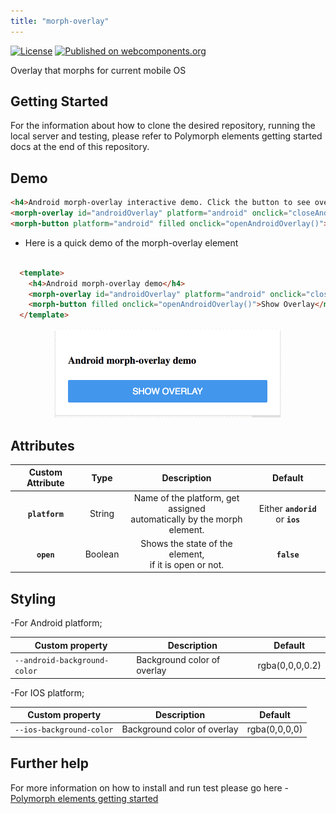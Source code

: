 ```yaml
---
title: "morph-overlay"
---
```


[![License](https://img.shields.io/badge/License-Apache%202.0-blue.svg)](https://opensource.org/licenses/Apache-2.0) [![Published on webcomponents.org](https://img.shields.io/badge/webcomponents.org-published-blue.svg)](https://www.webcomponents.org/element/PolymerElements/paper-progress)

Overlay that morphs for current mobile OS

## Getting Started

For the information about how to clone the desired repository, running the local server and testing, please refer to Polymorph elements getting started docs at the end of this repository.

## Demo

<!---
```
<custom-element-demo>
  <template>
    <script src="../webcomponentsjs/webcomponents-lite.js"></script>
    <link rel="import" href="../morph-shared-colors/morph-shared-colors.html">
    <link rel="import" href="../morph-shared-styles/morph-shared-styles.html">
    <link rel="import" href="../morph-button/morph-button.html">
    <link rel="import" href="morph-overlay.html">
    <script>
      //Open and closes Android overlay
      function openAndroidOverlay() {
        document.getElementById('androidOverlay').setAttribute("open", true);
      }
      function closeAndroidOverlay () {
        var androidOverlay = document.getElementById('androidOverlay');
        if (androidOverlay.hasAttribute("open")) {
          androidOverlay.removeAttribute("open");
        }
      }
    </script>
    <next-code-block></next-code-block>
  </template>
</custom-element-demo>
```
-->
```html
<h4>Android morph-overlay interactive demo. Click the button to see overlay.</h4>
<morph-overlay id="androidOverlay" platform="android" onclick="closeAndroidOverlay()"></morph-overlay>
<morph-button platform="android" filled onclick="openAndroidOverlay()">Show Overlay</morph-button>
```

- Here is a quick demo of the morph-overlay element

```html

  <template>
    <h4>Android morph-overlay demo</h4>
    <morph-overlay id="androidOverlay" platform="android" onclick="closeAndroidOverlay()"></morph-overlay>
    <morph-button filled onclick="openAndroidOverlay()">Show Overlay</morph-button>
  </template>

```

  <p align="center" >
    <img src="/images/overlay-android-demo.gif" alt="morph sidebar demo image" />
  </p>

## Attributes

|      Custom Attribute      |   Type  |                                   Description                                  |              Default              |
|:--------------------------:|:-------:|:------------------------------------------------------------------------------:|:---------------------------------:|
|       **`platform`**       |  String | Name of the platform, get assigned<br> automatically by the morph element.     | Either **`andorid`** or **`ios`** |
| **`open`** |  Boolean | Shows the state of the element,<br> if it is open or not.  | **`false`**                       |

## Styling

-For Android platform;

Custom property                  | Description                            | Default
---------------------------------|----------------------------------------|--------------------
`--android-background-color`     | Background color of overlay            | rgba(0,0,0,0.2)

-For IOS platform;

Custom property                  | Description                            | Default
---------------------------------|----------------------------------------|--------------------
`--ios-background-color`         | Background color of overlay            | rgba(0,0,0,0)

## Further help

For more information on how to install and run test please go here - [Polymorph elements getting started]

[Polymorph elements getting started]: https://github.com/moduware/polymorph-components/blob/master/INFO.md
